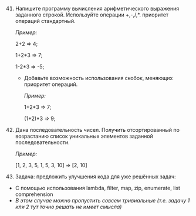 41. Напишите программу вычисления арифметического выражения заданного строкой. Используйте операции +,-,/,*. приоритет операций стандартный. 
    
    *Пример:* 
    
    2+2 => 4; 
    
    1+2*3 => 7; 
    
    1-2*3 => -5;
    
    - Добавьте возможность использования скобок, меняющих приоритет операций.
        
        *Пример:* 
        
        1+2*3 => 7; 
        
        (1+2)*3 => 9;
        

1. Дана последовательность чисел. Получить отсортированный по возрастанию список уникальных элементов заданной последовательности.

    *Пример:* 

    [1, 2, 3, 5, 1, 5, 3, 10] => [2, 10]


1. Задача: предложить улучшения кода для уже решённых задач:

- С помощью использования lambda, filter, map, zip, enumerate, list comprehension
- *В этом случае можно пропустить совсем тривиальные (т.е. задачу 1 или 2 тут точно решать не имеет смысла)*